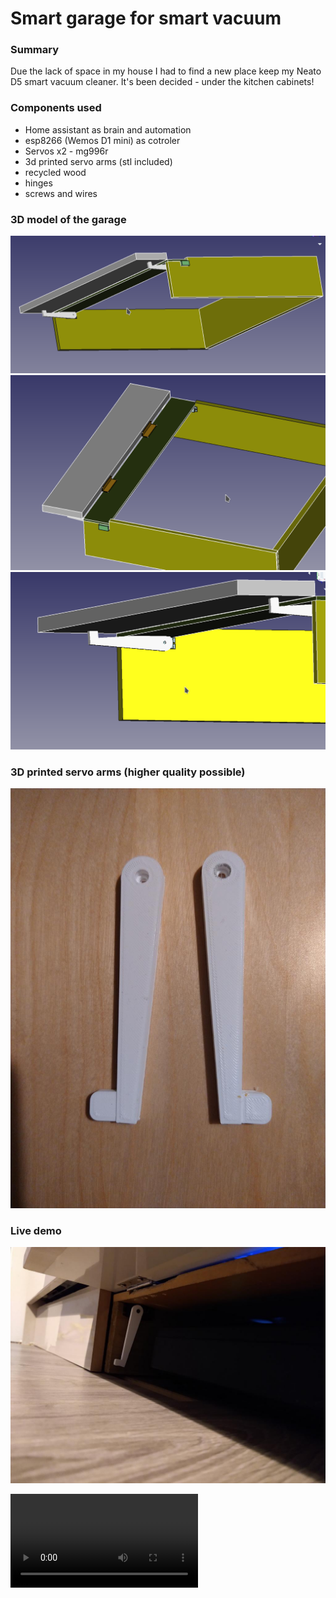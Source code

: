# Smart garage for smart vacuum

### Summary
Due the lack of space in my house I had to find a new place keep my Neato D5 smart vacuum cleaner. It's been decided - under the kitchen cabinets! 

### Components used
* Home assistant as brain and automation
* esp8266 (Wemos D1 mini) as cotroler 
* Servos x2 - mg996r
* 3d printed servo arms (stl included)
* recycled wood
* hinges
* screws and wires


### 3D model of the garage
![alt text](img/p1.png)
![alt text](img/p2.png)
![alt text](img/p3.png)

### 3D printed servo arms (higher quality possible)
![alt text](img/printed_arms.jpg)

### Live demo
![atl text](img/live.jpg)

![Demo Video](img/demo.mp4)
